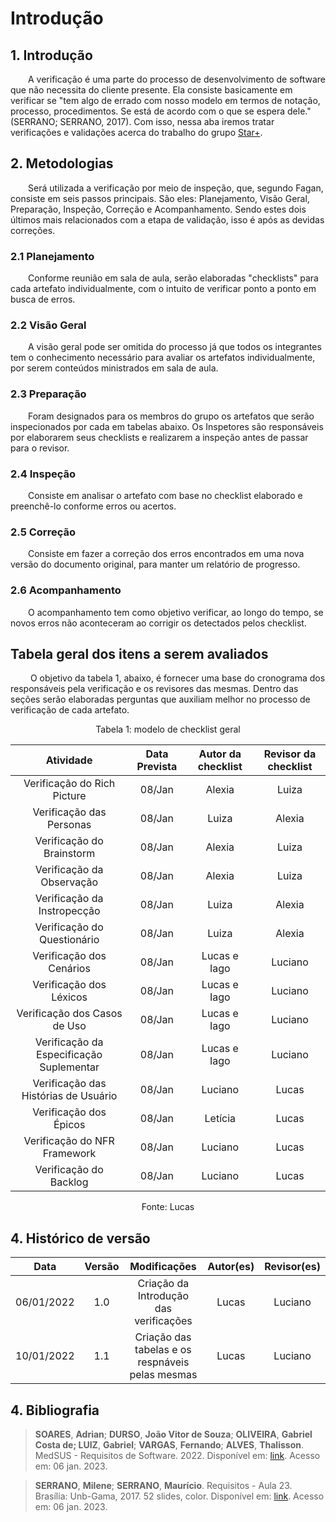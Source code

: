 # Introdução

## 1. Introdução

&emsp;&emsp;A verificação é uma parte do processo de desenvolvimento de software que não necessita do cliente presente. Ela consiste basicamente em verificar se "tem algo de errado com nosso modelo em termos de notação, processo, procedimentos. Se está de acordo com o que se espera dele." (SERRANO; SERRANO, 2017). Com isso, nessa aba iremos tratar verificações e validações acerca do trabalho do grupo [Star+]("https://requisitos-de-software.github.io/2022.2-StarPlus/#/").

## 2. Metodologias

&emsp;&emsp;Será utilizada a verificação por meio de inspeção, que, segundo Fagan, consiste em seis passos principais. São eles: Planejamento, Visão Geral, Preparação, Inspeção, Correção e Acompanhamento. Sendo estes dois últimos mais relacionados com a etapa de validação, isso é após as devidas correções.

### 2.1 Planejamento

&emsp;&emsp;Conforme reunião em sala de aula, serão elaboradas "checklists" para cada artefato individualmente, com o intuito de verificar ponto a ponto em busca de erros.

### 2.2 Visão Geral

&emsp;&emsp;A visão geral pode ser omitida do processo já que todos os integrantes tem o conhecimento necessário para avaliar os artefatos individualmente, por serem conteúdos ministrados em sala de aula.

### 2.3 Preparação

&emsp;&emsp;Foram designados para os membros do grupo os artefatos que serão inspecionados por cada em tabelas abaixo. Os Inspetores são responsáveis por elaborarem seus checklists e realizarem a inspeção antes de passar para o revisor.

### 2.4 Inspeção

&emsp;&emsp;Consiste em analisar o artefato com base no checklist elaborado e preenchê-lo conforme erros ou acertos.

### 2.5 Correção

&emsp;&emsp;Consiste em fazer a correção dos erros encontrados em uma nova versão do documento original, para manter um relatório de progresso. 

### 2.6 Acompanhamento

&emsp;&emsp;O acompanhamento tem como objetivo verificar, ao longo do tempo, se novos erros não aconteceram ao corrigir os detectados pelos checklist.

## Tabela geral dos itens a serem avaliados

&emsp;&emsp; O objetivo da tabela 1, abaixo, é fornecer uma base do cronograma dos responsáveis pela verificação e os revisores das mesmas. Dentro das seções serão elaboradas perguntas que auxiliam melhor no processo de verificação de cada artefato.

<figcaption align="center">Tabela 1: modelo de checklist geral</figcaption>

|           Atividade          |    Data Prevista   | Autor da checklist | Revisor da checklist | 
|:----------------------------:|:----------:|  :-------: | :---------: | 
| Verificação do Rich Picture | 08/Jan | Alexia | Luiza | 
| Verificação das Personas | 08/Jan | Luiza | Alexia | 
| Verificação do Brainstorm | 08/Jan | Alexia | Luiza | 
| Verificação da Observação | 08/Jan | Alexia | Luiza | 
| Verificação da Instropecção| 08/Jan | Luiza | Alexia |
| Verificação do Questionário | 08/Jan | Luiza | Alexia |
| Verificação dos Cenários | 08/Jan | Lucas e Iago | Luciano |
| Verificação dos Léxicos | 08/Jan | Lucas e Iago | Luciano |
| Verificação dos Casos de Uso | 08/Jan | Lucas e Iago | Luciano | 
| Verificação da Especificação Suplementar | 08/Jan | Lucas e Iago | Luciano |
| Verificação das Histórias de Usuário | 08/Jan | Luciano | Lucas | 
| Verificação dos Épicos | 08/Jan | Letícia | Lucas |
| Verificação do NFR Framework | 08/Jan | Luciano | Lucas | 
| Verificação do Backlog | 08/Jan | Luciano | Lucas | 

<figcaption align="center">Fonte: Lucas</figcaption>

## 4. Histórico de versão

<center>

|    Data    | Versão |              Modificações              | Autor(es) | Revisor(es) |
| :--------: | :----: | :------------------------------------: | :-------: | :---------: |
| 06/01/2022 |  1.0   | Criação da Introdução das verificações |   Lucas   |   Luciano   |
| 10/01/2022 |  1.1   | Criação das tabelas e os respnáveis pelas mesmas |   Lucas   |   Luciano   |

</center>

## 4. Bibliografia

>**SOARES**, **Adrian**; **DURSO**, **João Vitor de Souza**; **OLIVEIRA**, **Gabriel Costa de; LUIZ**, **Gabriel**; **VARGAS**, **Fernando**; **ALVES**, **Thalisson**. MedSUS - Requisitos de Software. 2022. Disponível em: [link](https://requisitos-de-software.github.io/2021.2-MedSUS/). Acesso em: 06 jan. 2023.

>**SERRANO**, **Milene**; **SERRANO**, **Maurício**. Requisitos - Aula 23. Brasília: Unb-Gama, 2017. 52 slides, color. Disponível em: [link](https://aprender3.unb.br/pluginfile.php/2124537/mod_resource/content/2/Requisitos%20-%20Aula%20023.pdf). Acesso em: 06 jan. 2023.